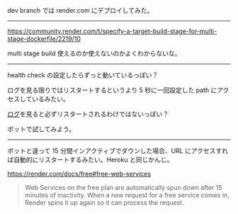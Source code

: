 dev branch では render.com にデプロイしてみた。

---

https://community.render.com/t/specify-a-target-build-stage-for-multi-stage-dockerfile/2219/10

multi stage build 使えるのか使えないのかよくわからないな。

---

health check の設定したらずっと動いているっぽい？

ログを見る限りではリスタートするというより 5 秒に一回設定した path にアクセスしているみたい。

[ログ](https://gist.github.com/yos10/e62a2f27c80cdf2a0f315f684336b2a7)を見ると必ずリスタートされるわけではないっぽい？

ボットで試してみよう。

---

ボットと違って 15 分間インアクティブでダウンした場合、URL にアクセスすれば自動的にリスタートするみたい。Heroku と同じかんじ。

https://render.com/docs/free#free-web-services

> Web Services on the free plan are automatically spun down after 15 minutes of inactivity. When a new request for a free service comes in, Render spins it up again so it can process the request.
